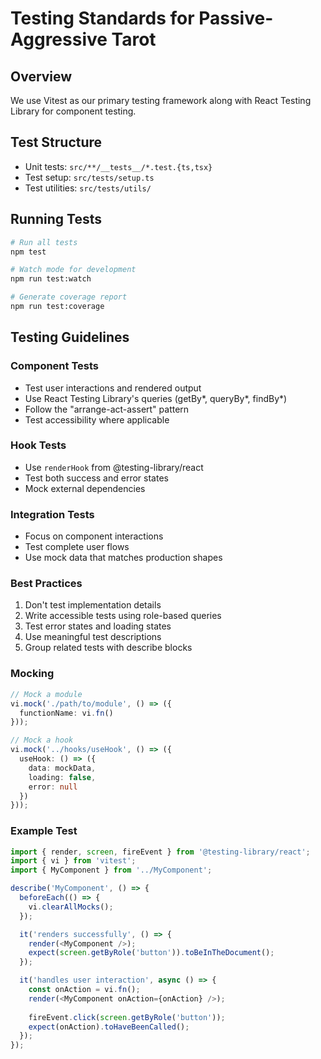# Testing Standards for Passive-Aggressive Tarot

## Overview
We use Vitest as our primary testing framework along with React Testing Library for component testing.

## Test Structure
- Unit tests: `src/**/__tests__/*.test.{ts,tsx}`
- Test setup: `src/tests/setup.ts`
- Test utilities: `src/tests/utils/`

## Running Tests
```bash
# Run all tests
npm test

# Watch mode for development
npm run test:watch

# Generate coverage report
npm run test:coverage
```

## Testing Guidelines

### Component Tests
- Test user interactions and rendered output
- Use React Testing Library's queries (getBy*, queryBy*, findBy*)
- Follow the "arrange-act-assert" pattern
- Test accessibility where applicable

### Hook Tests
- Use `renderHook` from @testing-library/react
- Test both success and error states
- Mock external dependencies

### Integration Tests
- Focus on component interactions
- Test complete user flows
- Use mock data that matches production shapes

### Best Practices
1. Don't test implementation details
2. Write accessible tests using role-based queries
3. Test error states and loading states
4. Use meaningful test descriptions
5. Group related tests with describe blocks

### Mocking
```typescript
// Mock a module
vi.mock('./path/to/module', () => ({
  functionName: vi.fn()
}));

// Mock a hook
vi.mock('../hooks/useHook', () => ({
  useHook: () => ({
    data: mockData,
    loading: false,
    error: null
  })
}));
```

### Example Test
```typescript
import { render, screen, fireEvent } from '@testing-library/react';
import { vi } from 'vitest';
import { MyComponent } from '../MyComponent';

describe('MyComponent', () => {
  beforeEach(() => {
    vi.clearAllMocks();
  });

  it('renders successfully', () => {
    render(<MyComponent />);
    expect(screen.getByRole('button')).toBeInTheDocument();
  });

  it('handles user interaction', async () => {
    const onAction = vi.fn();
    render(<MyComponent onAction={onAction} />);
    
    fireEvent.click(screen.getByRole('button'));
    expect(onAction).toHaveBeenCalled();
  });
});
```